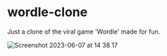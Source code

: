 # wordle-clone
Just a clone of the viral game 'Wordle' made for fun.

![Screenshot 2023-06-07 at 14 38 17](https://github.com/manfredcamacho/wordle-clone/assets/12779378/51bab36a-6518-4821-8e78-485f91daf91b)
